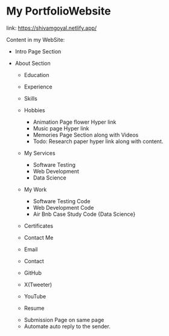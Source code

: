 # My PortfolioWebsite

link: https://shivamgoyal.netlify.app/

Content in my WebSite:


- Intro Page Section

- About Section 
  * Education
  * Experience
  * Skills
  * Hobbies
    - Animation Page flower Hyper link
    - Music page Hyper link
    - Memories Page Section along with Videos
    - Todo: Research paper hyper link along with content.

  * My Services 
    - Software Testing
    - Web Development
    - Data Science

  * My Work
    - Software Testing Code
    - Web Development Code
    - Air Bnb Case Study Code {Data Science}

   * Certificates

   * Contact Me
    - Email
    - Contact
    - GitHub
    - X(Tweeter)
    - YouTube

    - Resume 

    * Submission Page on same page 
    - Automate auto reply to the sender. 
